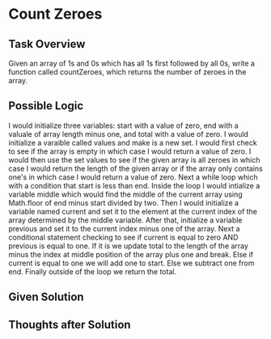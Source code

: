 # Count Zeroes

## Task Overview
Given an array of 1s and 0s which has all 1s first followed by all 0s, write a function called countZeroes, which returns the number of zeroes in the array.

## Possible Logic
I would initialize three variables: start with a value of zero, end with a valuale of array length minus one, and total with a value of zero. I would initialize a varaible called values and make is a new set. I would first check to see if the array is empty in which case I would return a value of zero. I would then use the set values to see if the given array is all zeroes in which case I would return the length of the given array or if the array only contains one's in which case I would return a value of zero. Next a while loop which with a condition that start is less than end. Inside the loop I would intialize a variable middle which would find the middle of the current array using Math.floor of end minus start divided by two. Then I would initialize a variable named current and set it to the element at the current index of the array determined by the middle variable. After that, initialize a variable previous and set it to the current index minus one of the array. Next a conditional statement checking to see if current is equal to zero AND previous is equal to one. If it is we update total to the length of the array minus the index at middle position of the array plus one and break. Else if current is equal to one we will add one to start. Else we subtract one from end. Finally outside of the loop we return the total.

## Given Solution

## Thoughts after Solution

